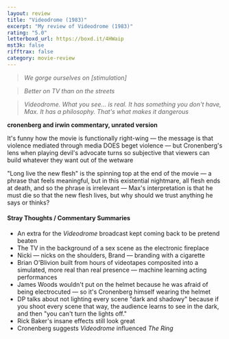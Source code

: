 ```yaml
---
layout: review
title: "Videodrome (1983)"
excerpt: "My review of Videodrome (1983)"
rating: "5.0"
letterboxd_url: https://boxd.it/4HWaip
mst3k: false
rifftrax: false
category: movie-review
---
```


<blockquote></blockquote><blockquote><i>We gorge ourselves on [stimulation]</i></blockquote><blockquote></blockquote><blockquote><i>Better on TV than on the streets</i></blockquote><blockquote><i>Videodrome. What you see... is real. It has something you don't have, Max. It has a philosophy. That's what makes it dangerous</i></blockquote><b>cronenberg and irwin commentary, unrated version</b>

It's funny how the movie is functionally right-wing — the message is that violence mediated through media DOES beget violence — but Cronenberg's lens when playing devil's advocate turns so subjective that viewers can build whatever they want out of the wetware

"Long live the new flesh" is the spinning top at the end of the movie — a phrase that feels meaningful, but in this existential nightmare, all flesh ends at death, and so the phrase is irrelevant — Max's interpretation is that he must die so that the new flesh lives, but why should we trust anything he says or thinks?

#### Stray Thoughts / Commentary Summaries

- An extra for the <i>Videodrome</i> broadcast kept coming back to be pretend beaten
- The TV in the background of a sex scene as the electronic fireplace
- Nicki — nicks on the shoulders, Brand — branding with a cigarette
- Brian O'Blivion built from hours of videotapes composited into a simulated, more real than real presence — machine learning acting performances
- James Woods wouldn't put on the helmet because he was afraid of being electrocuted — so it's Cronenberg himself wearing the helmet
- DP talks about not lighting every scene "dark and shadowy" because if you shoot every scene that way, the audience learns to see in the dark, and then "you can't turn the lights off."
- Rick Baker's insane effects still look great
- Cronenberg suggests <i>Videodrome</i> influenced <i>The Ring</i>

